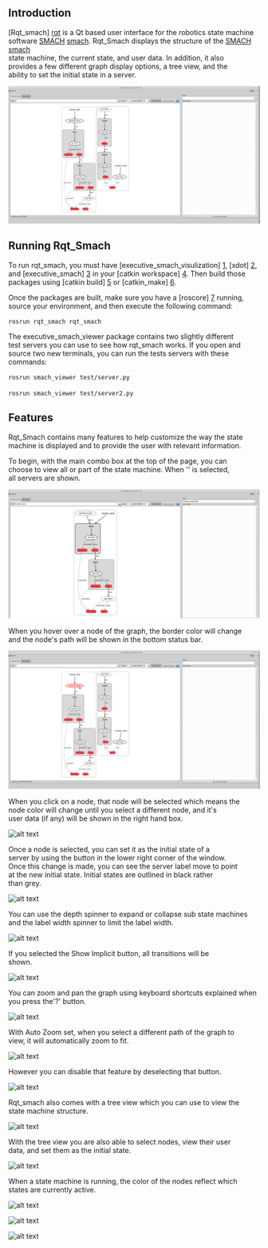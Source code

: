 Introduction
------------

[Rqt\_smach] [rqt] is a Qt based user interface for the robotics state machine  
software [SMACH] [smach]. Rqt\_Smach displays the structure of the [SMACH] [smach]  
state machine, the current state, and user data. In addition, it also  
provides a few different graph display options, a tree view, and the  
ability to set the initial state in a server.   

  [rqt]: https://github.com/jbohren/executive_smach_visualization
  [smach]:   http://wiki.ros.org/smach

![alt text](rqt_smach_1.png)

Running Rqt\_Smach
------------------

To run rqt\_smach, you must have [executive\_smach\_visulization] [1], [xdot] [2],  
and [executive\_smach] [3] in your [catkin workspace] [4]. Then build those  
packages using [catkin build] [5] or [catkin\_make] [6].  

  [1]: https://github.com/jbohren/executive_smach_visualization
  [2]: https://github.com/jbohren/xdot
  [3]: https://github.com/jbohren/executive_smach
  [4]: http://wiki.ros.org/catkin/Tutorials/create_a_workspace
  [5]: http://catkin-tools.readthedocs.org/en/latest/verbs/catkin_build.html
  [6]: http://wiki.ros.org/catkin/commands/catkin_make

Once the packages are built, make sure you have a [roscore] [7] running,    
source your environment, and then execute the following command:   

    rosrun rqt_smach rqt_smach

  [7]: http://wiki.ros.org/roscore

The executive\_smach\_viewer package contains two slightly different  
test servers you can use to see how rqt\_smach works. If you open and  
source two new terminals, you can run the tests servers with these  
commands:  

    rosrun smach_viewer test/server.py  

    rosrun smach_viewer test/server2.py  

Features
--------

Rqt\_Smach contains many features to help customize the way the state  
machine is displayed and to provide the user with relevant information.  

To begin, with the main combo box at the top of the page, you can  
choose to view all or part of the state machine. When '\' is selected,  
all servers are shown.  

![alt text](rqt_smach_2_input_path.png)

When you hover over a node of the graph, the border color will change  
and the node's path will be shown in the bottom status bar.  

![alt text](rqt_smach_3_hover.png)

When you click on a node, that node will be selected which means the  
node color will change until you select a different node, and it's  
user data (if any) will be shown in the right hand box.   

![alt text](/rqt_smach_4_click.png)

Once a node is selected, you can set it as the initial state of a  
server by using the button in the lower right corner of the window.  
Once this change is made, you can see the server label move to point  
at the new initial state. Initial states are outlined in black rather  
than grey.

![alt text](/rqt_smach_5_set_initial.png)

You can use the depth spinner to expand or collapse sub state machines  
and the label width spinner to limit the label width.  

![alt text](/rqt_smach_6_depth.png)

If you selected the Show Implicit button, all transitions will be  
shown.  

![alt text](/rqt_smach_7_implicit.png)

You can zoom and pan the graph using keyboard shortcuts explained when  
you press the'?' button.  

![alt text](/rqt_smach_8_keyboard.png)

With Auto Zoom set, when you select a different path of the graph to  
view, it will automatically zoom to fit.  

![alt text](/rqt_smach_9_autozoom.png)

However you can disable that feature by deselecting that button.  

![alt text](/rqt_smach_10_nozoom.png)

Rqt_smach also comes with a tree view which you can use to view the  
state machine structure.  

![alt text](/rqt_smach_11_tree.png)

With the tree view you are also able to select nodes, view their user  
data, and set them as the initial state.  

![alt text](/rqt_smach_12_treeclick.png)

When a state machine is running, the color of the nodes reflect which  
states are currently active.  

![alt text](/rqt_smach_running_1.png)

![alt text](/rqt_smach_running_2.png)

![alt text](/rqt_smach_running_3.png)
